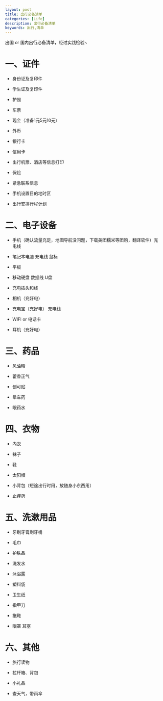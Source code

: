 ```yaml
---
layout: post
title: 出行必备清单
categories: [Life]
description: 出行必备清单
keywords: 出行,清单
---
```


出国 or 国内出行必备清单，经过实践检验~

# 一、证件

- 身份证及复印件

- 学生证及复印件

- 护照

- 车票

- 现金（准备1元5元10元）

- 外币

- 银行卡

- 信用卡

- 出行机票、酒店等信息打印

- 保险

- 紧急联系信息

- 手机设置目的地时区

- 出行安排行程计划

# 二、电子设备

- 手机（确认流量充足，地图导航没问题，下载美团糯米等团购，翻译软件）充电线

- 笔记本电脑 充电线 鼠标

- 平板

- 移动硬盘 数据线 U盘

- 充电插头和线

- 相机（充好电）

- 充电宝（充好电） 充电线

- WIFI or 电话卡

- 耳机（充好电）

# 三、药品

- 风油精

- 藿香正气

- 创可贴

- 晕车药

- 眼药水

# 四、衣物

- 内衣

- 袜子

- 鞋

- 太阳帽

- 小背包（短途出行时用，放随身小东西用）

- 止痒药

# 五、洗漱用品

- 牙刷牙膏刷牙桶

- 毛巾

- 护肤品

- 洗发水

- 沐浴露

- 塑料袋

- 卫生纸

- 指甲刀

- 拖鞋

- 眼罩 耳塞

# 六、其他

- 旅行读物

- 拉杆箱、背包

- 小礼品

- 查天气，带雨伞